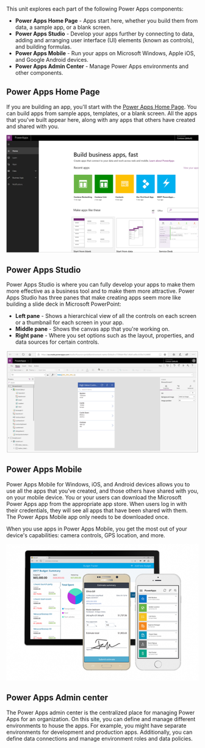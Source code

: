 This unit explores each part of the following Power Apps components:

* **Power Apps Home Page** - Apps start here, whether you build them from data, a sample app, or a blank screen.
* **Power Apps Studio** - Develop your apps further by connecting to data, adding and arranging user interface (UI) elements (known as controls), and building formulas.
* **Power Apps Mobile** - Run your apps on Microsoft Windows, Apple iOS, and Google Android devices.
* **Power Apps Admin Center** - Manage Power Apps environments and other components.

## Power Apps Home Page
If you are building an app, you'll start with the [Power Apps Home Page](https://make.powerapps.com). You can build apps from sample apps, templates, or a blank screen. All the apps that you've built appear here, along with any apps that others have created and shared with you.

![The Power Apps home page](../media/powerapps-homepage5.png)

## Power Apps Studio
Power Apps Studio is where you can fully develop your apps to make them more effective as a business tool and to make them more attractive. Power Apps Studio has three panes that make creating apps seem more like building a slide deck in Microsoft PowerPoint:

- **Left pane** - Shows a hierarchical view of all the controls on each screen or a thumbnail for each screen in your app.
- **Middle pane** - Shows the canvas app that you're working on.
- **Right pane** - Where you set options such as the layout, properties, and data sources for certain controls.

![Power Apps Studio](../media/powerapps-full-screen.png)

## Power Apps Mobile
Power Apps Mobile for Windows, iOS, and Android devices allows you to use all the apps that you've created, and those others have shared with you, on your mobile device. You or your users can download the Microsoft Power Apps app from the appropriate app store. When users log in with their credentials, they will see all apps that have been shared with them. The Power Apps Mobile app only needs to be downloaded once. 

When you use apps in Power Apps Mobile, you get the most out of your device's capabilities: camera controls, GPS location, and more.

![Power Apps Mobile](../media/powerapps-mobile.png)

## Power Apps Admin center
The Power Apps admin center is the centralized place for managing Power Apps for an organization. On this site, you can define and manage different environments to house the apps. For example, you might have separate environments for development and production apps. Additionally, you can define data connections and manage environment roles and data policies. 


